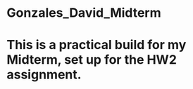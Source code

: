 # Gonzales_David_Midterm

# This is a practical build for my Midterm, set up for the HW2 assignment.